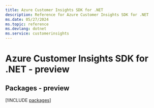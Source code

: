 ```yaml
---
title: Azure Customer Insights SDK for .NET
description: Reference for Azure Customer Insights SDK for .NET
ms.date: 05/27/2024
ms.topic: reference
ms.devlang: dotnet
ms.service: customerinsights
---
```

# Azure Customer Insights SDK for .NET - preview
## Packages - preview
[!INCLUDE [packages](customer-insights-index.md)]